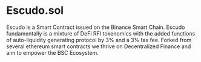 # Escudo.sol
Escudo is a Smart Contract issued on the Binance Smart Chain. Escudo fundamentally is a mixture of DeFi RFI tokenomics with the added functions of auto-liquidity generating protocol by 3% and a 3% tax fee. Forked from several ethereum smart contracts we thrive on Decentralized Finance and aim to empower the BSC Ecosystem.
